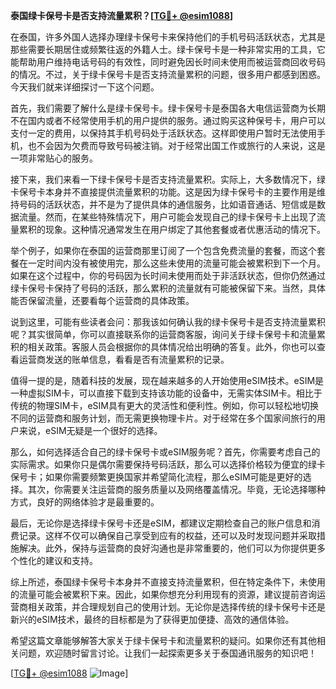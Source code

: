 **泰国绿卡保号卡是否支持流量累积？[[TG💪+ @esim1088](https://t.me/s/esim1088)]**

在泰国，许多外国人选择办理绿卡保号卡来保持他们的手机号码活跃状态，尤其是那些需要长期居住或频繁往返的外籍人士。绿卡保号卡是一种非常实用的工具，它能帮助用户维持电话号码的有效性，同时避免因长时间未使用而被运营商回收号码的情况。不过，关于绿卡保号卡是否支持流量累积的问题，很多用户都感到困惑。今天我们就来详细探讨一下这个问题。

首先，我们需要了解什么是绿卡保号卡。绿卡保号卡是泰国各大电信运营商为长期不在国内或者不经常使用手机的用户提供的服务。通过购买这种保号卡，用户可以支付一定的费用，以保持其手机号码处于活跃状态。这样即使用户暂时无法使用手机，也不会因为欠费而导致号码被注销。对于经常出国工作或旅行的人来说，这是一项非常贴心的服务。

接下来，我们来看一下绿卡保号卡是否支持流量累积。实际上，大多数情况下，绿卡保号卡本身并不直接提供流量累积的功能。这是因为绿卡保号卡的主要作用是维持号码的活跃状态，并不是为了提供具体的通信服务，比如语音通话、短信或是数据流量。然而，在某些特殊情况下，用户可能会发现自己的绿卡保号卡上出现了流量累积的现象。这种情况通常发生在用户绑定了其他套餐或者优惠活动的情况下。

举个例子，如果你在泰国的运营商那里订阅了一个包含免费流量的套餐，而这个套餐在一定时间内没有被使用完，那么这些未使用的流量可能会被累积到下一个月。如果在这个过程中，你的号码因为长时间未使用而处于非活跃状态，但你仍然通过绿卡保号卡保持了号码的活跃，那么累积的流量就有可能被保留下来。当然，具体能否保留流量，还要看每个运营商的具体政策。

说到这里，可能有些读者会问：那我该如何确认我的绿卡保号卡是否支持流量累积呢？其实很简单，你可以直接联系你的运营商客服，询问关于绿卡保号卡和流量累积的相关政策。客服人员会根据你的具体情况给出明确的答复。此外，你也可以查看运营商发送的账单信息，看看是否有流量累积的记录。

值得一提的是，随着科技的发展，现在越来越多的人开始使用eSIM技术。eSIM是一种虚拟SIM卡，可以直接下载到支持该功能的设备中，无需实体SIM卡。相比于传统的物理SIM卡，eSIM具有更大的灵活性和便利性。例如，你可以轻松地切换不同的运营商和服务计划，而无需更换物理卡片。对于经常在多个国家间旅行的用户来说，eSIM无疑是一个很好的选择。

那么，如何选择适合自己的绿卡保号卡或eSIM服务呢？首先，你需要考虑自己的实际需求。如果你只是偶尔需要保持号码活跃，那么可以选择价格较为便宜的绿卡保号卡；如果你需要频繁更换国家并希望简化流程，那么eSIM可能是更好的选择。其次，你需要关注运营商的服务质量以及网络覆盖情况。毕竟，无论选择哪种方式，良好的网络体验才是最重要的。

最后，无论你是选择绿卡保号卡还是eSIM，都建议定期检查自己的账户信息和消费记录。这样不仅可以确保自己享受到应有的权益，还可以及时发现问题并采取措施解决。此外，保持与运营商的良好沟通也是非常重要的，他们可以为你提供更多个性化的建议和支持。

综上所述，泰国绿卡保号卡本身并不直接支持流量累积，但在特定条件下，未使用的流量可能会被累积下来。因此，如果你想充分利用现有的资源，建议提前咨询运营商相关政策，并合理规划自己的使用计划。无论你是选择传统的绿卡保号卡还是新兴的eSIM技术，最终的目标都是为了获得更加便捷、高效的通信体验。

希望这篇文章能够解答大家关于绿卡保号卡和流量累积的疑问。如果你还有其他相关问题，欢迎随时留言讨论。让我们一起探索更多关于泰国通讯服务的知识吧！

[[TG💪+ @esim1088](https://t.me/s/esim1088) ![Image](https://i.postimg.cc/4NQfJmqS/Snipaste-2025-05-13-00-14-12.png)]
